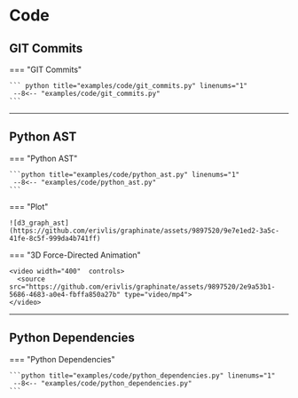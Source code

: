 # Code

## GIT Commits

=== "GIT Commits"

    ``` python title="examples/code/git_commits.py" linenums="1"
     --8<-- "examples/code/git_commits.py"
    ```

---

## Python AST

=== "Python AST"

    ```python title="examples/code/python_ast.py" linenums="1"
     --8<-- "examples/code/python_ast.py"
    ```

=== "Plot"

    ![d3_graph_ast](https://github.com/erivlis/graphinate/assets/9897520/9e7e1ed2-3a5c-41fe-8c5f-999da4b741ff)

=== "3D Force-Directed Animation"

    <video width="400"  controls>
      <source src="https://github.com/erivlis/graphinate/assets/9897520/2e9a53b1-5686-4683-a0e4-fbffa850a27b" type="video/mp4">
    </video>

---

## Python Dependencies

=== "Python Dependencies"

    ```python title="examples/code/python_dependencies.py" linenums="1"
     --8<-- "examples/code/python_dependencies.py"
    ```

